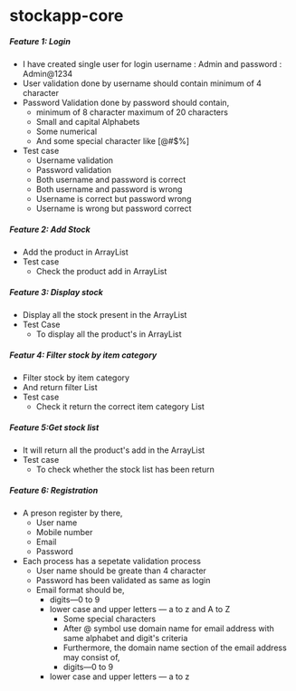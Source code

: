 # stockapp-core


##### Feature 1: Login
  * I have created single user for login username : Admin and password : Admin@1234
  * User validation done by username should contain minimum of 4 character
  * Password Validation done by password should contain,
  	* minimum of 8 character maximum of 20 characters
	* Small and capital Alphabets
	* Some numerical
	* And some special character like [@#$%]
  * Test case 
  	* Username validation
  	* Password validation
  	* Both username and password is correct
  	* Both username and password is wrong
  	* Username is correct but password wrong
  	* Username is wrong but password correct
  
##### Feature 2: Add Stock
  * Add the product in ArrayList
  * Test case
  	* Check the product add in ArrayList
  
##### Feature 3: Display stock
  * Display all the stock present in the ArrayList
  * Test Case
	* To display all the product's in ArrayList

##### Featur 4: Filter stock by item category
  * Filter stock by item category
  * And return filter List
  * Test case
  	* Check it return the correct item category List

##### Feature 5:Get stock list
  * It will return all the product's add in the ArrayList
  * Test case
  	* To check whether the stock list has been return
  	
##### Feature 6: Registration
  * A preson register by there,
  	* User name
  	* Mobile number
  	* Email
  	* Password
  * Each process has a sepetate validation process
  	* User name should be greate than 4 character
  	* Password has been validated as same as login
  	* Email format should be,
  		* digits—0 to 9
	 	* lower case and upper letters — a to z and A to Z
     		* Some special characters
    	 	* After @ symbol use domain name for email address with same alphabet and digit's criteria
     		* Furthermore, the domain name section of the email address may consist of,
     		* digits—0 to 9
	 	* lower case and upper letters — a to z

